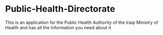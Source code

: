 # Public-Health-Directorate
This is an application for the Public Health Authority of the Iraqi Ministry of Health and has all the information you need about it
